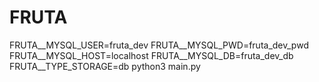 # FRUTA
FRUTA__MYSQL_USER=fruta_dev FRUTA__MYSQL_PWD=fruta_dev_pwd FRUTA__MYSQL_HOST=localhost FRUTA__MYSQL_DB=fruta_dev_db FRUTA__TYPE_STORAGE=db python3 main.py